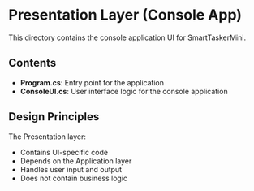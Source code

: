 # Presentation Layer (Console App)

This directory contains the console application UI for SmartTaskerMini.

## Contents

- **Program.cs**: Entry point for the application
- **ConsoleUI.cs**: User interface logic for the console application

## Design Principles

The Presentation layer:
- Contains UI-specific code
- Depends on the Application layer
- Handles user input and output
- Does not contain business logic